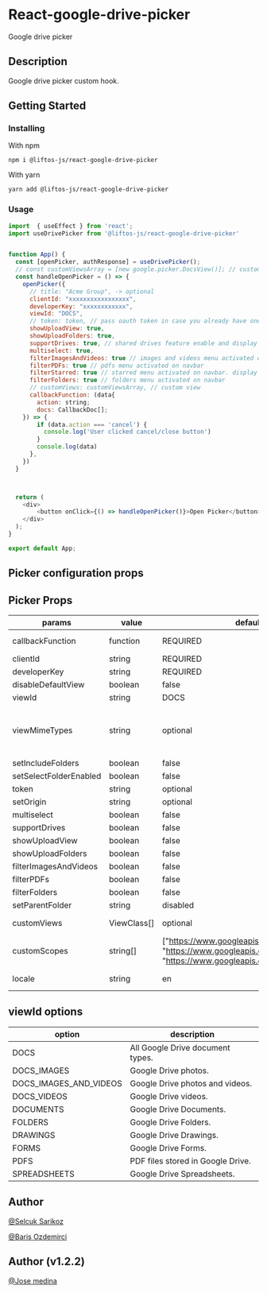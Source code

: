 # React-google-drive-picker

Google drive picker

## Description

Google drive picker custom hook.

## Getting Started

### Installing

With npm

```
npm i @liftos-js/react-google-drive-picker
```

With yarn

```
yarn add @liftos-js/react-google-drive-picker
```

### Usage

```js
import  { useEffect } from 'react';
import useDrivePicker from '@liftos-js/react-google-drive-picker'


function App() {
  const [openPicker, authResponse] = useDrivePicker();
  // const customViewsArray = [new google.picker.DocsView()]; // custom view
  const handleOpenPicker = () => {
    openPicker({
      // title: "Acme Group", -> optional
      clientId: "xxxxxxxxxxxxxxxxx",
      developerKey: "xxxxxxxxxxxx",
      viewId: "DOCS",
      // token: token, // pass oauth token in case you already have one
      showUploadView: true,
      showUploadFolders: true,
      supportDrives: true, // shared drives feature enable and display on navbar
      multiselect: true,
      filterImagesAndVideos: true // images and videos menu activated on navbar
      filterPDFs: true // pdfs menu activated on navbar
      filterStarred: true // starred menu activated on navbar. display starred files and folders
      filterFolders: true // folders menu activated on navbar
      // customViews: customViewsArray, // custom view
      callbackFunction: (data{
        action: string;
        docs: CallbackDoc[];
    }) => {
        if (data.action === 'cancel') {
          console.log('User clicked cancel/close button')
        }
        console.log(data)
      },
    })
  }



  return (
    <div>
        <button onClick={() => handleOpenPicker()}>Open Picker</button>
    </div>
  );
}

export default App;
```

## Picker configuration props

## Picker Props

| params                 | value       | default value                                                                                                                                      | description                                                                                                                                                       |
| ---------------------- | ----------- | -------------------------------------------------------------------------------------------------------------------------------------------------- | ----------------------------------------------------------------------------------------------------------------------------------------------------------------- |
| callbackFunction       | function    | REQUIRED                                                                                                                                           | Callback function that will be called on picker action                                                                                                            |
| clientId               | string      | REQUIRED                                                                                                                                           | Google client id                                                                                                                                                  |
| developerKey           | string      | REQUIRED                                                                                                                                           | Google developer key                                                                                                                                              |
| disableDefaultView     | boolean     | false                                                                                                                                              | disables default view                                                                                                                                             |
| viewId                 | string      | DOCS                                                                                                                                               | ViewIdOptions                                                                                                                                                     |
| viewMimeTypes          | string      | optional                                                                                                                                           | Comma separated mimetypes. Use this in place of viewId if you need to filter multiple type of files. list: https://developers.google.com/drive/api/v3/mime-types. |
| setIncludeFolders      | boolean     | false                                                                                                                                              | Show folders in the view items.                                                                                                                                   |
| setSelectFolderEnabled | boolean     | false                                                                                                                                              | Allows the user to select a folder in Google Drive.                                                                                                               |
| token                  | string      | optional                                                                                                                                           | access_token to skip auth part                                                                                                                                    |
| setOrigin              | string      | optional                                                                                                                                           | Sets the origin of the Google Picker dialog                                                                                                                       |
| multiselect            | boolean     | false                                                                                                                                              | Enable picker multiselect                                                                                                                                         |
| supportDrives          | boolean     | false                                                                                                                                              | Support shared drives                                                                                                                                             |
| showUploadView         | boolean     | false                                                                                                                                              | Enable upload view                                                                                                                                                |
| showUploadFolders      | boolean     | false                                                                                                                                              | Enable folder selection(upload)                                                                                                                                   |
| filterImagesAndVideos  | boolean     | false                                                                                                                                              | Enable image and video menu on navbar                                                                                                                             |
| filterPDFs             | boolean     | false                                                                                                                                              | Enable pdfs menu on navbar                                                                                                                                        |
| filterFolders          | boolean     | false                                                                                                                                              | Enable folders menu on navbar                                                                                                                                     |
| setParentFolder        | string      | disabled                                                                                                                                           | Drive folder id to upload                                                                                                                                         |
| customViews            | ViewClass[] | optional                                                                                                                                           | Array of custom views you want to add to the picker                                                                                                               |
| customScopes           | string[]    | ["https://www.googleapis.com/auth/drive.readonly", "https://www.googleapis.com/auth/drive.file", "https://www.googleapis.com/auth/drive.metadata"] | Array of custom scopes you want to add to the picker                                                                                                              |
| locale                 | string      | en                                                                                                                                                 | List of supported locales https://developers.google.com/picker/docs#i18n                                                                                          |

## viewId options

| option                 | description                       |
| ---------------------- | --------------------------------- |
| DOCS                   | All Google Drive document types.  |
| DOCS_IMAGES            | Google Drive photos.              |
| DOCS_IMAGES_AND_VIDEOS | Google Drive photos and videos.   |
| DOCS_VIDEOS            | Google Drive videos.              |
| DOCUMENTS              | Google Drive Documents.           |
| FOLDERS                | Google Drive Folders.             |
| DRAWINGS               | Google Drive Drawings.            |
| FORMS                  | Google Drive Forms.               |
| PDFS                   | PDF files stored in Google Drive. |
| SPREADSHEETS           | Google Drive Spreadsheets.        |

## Author

[@Selcuk Sarikoz](https://www.linkedin.com/in/selcuk-sarikoz/)

[@Baris Ozdemirci](https://www.linkedin.com/in/ozdemircibaris/)

## Author (v1.2.2)

[@Jose medina](https://www.linkedin.com/in/jos%C3%A9-medina-56479a128/)
